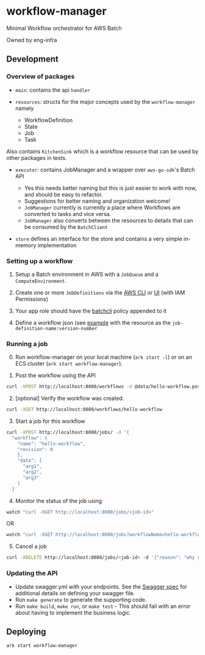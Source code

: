 # workflow-manager

Minimal Workflow orchestrator for AWS Batch

Owned by eng-infra

## Development

### Overview of packages

* `main`: contains the api `handler` 

* `resources`: structs for the major concepts used by the `workflow-manager` namely

  * WorkflowDefinition
  * State
  * Job
  * Task

Also contains `KitchenSink` which is a workflow resource that can be used by other packages in tests. 

* `executor`: contains JobManager and a wrapper over `aws-go-sdk`'s Batch API
  * Yes this needs better naming but this is just easier to work with now, and should be easy to refactor.
  * Suggestions for better naming and organization welcome!
  * `JobManager` currently is currently a place where Workflows are converted to tasks and vice versa.
  *  `JobManager` also converts between the resources to details that can be consumed by the `BatchClient` 

* `store` defines an interface for the store and contains a very simple in-memory implementation

### Setting up a workflow

1. Setup a Batch environment in AWS with a `JobQueue` and a `ComputeEnvironment`. 

2. Create one or more `JobDefinitions` via the [AWS CLI](http://docs.aws.amazon.com/cli/latest/reference/batch/index.html) 
or [UI](https://console.aws.amazon.com/batch/home?region=us-east-1#/job-definitions/new) (with IAM Permissions)

3. Your app role should have the [batchcli](https://github.com/Clever/batchcli/tree/master/README.md#AWS_Policy) policy appended to it

4. Define a workflow json (see [example](./data/hello-workflow.post.json) with the resource as the `job-definition-name:version-number`

### Running a job

0. Run workflow-manager on your local machine (`ark start -l`) or on an ECS cluster (`ark start workflow-manager`).

1. Post the workflow using the API

```sh
curl -XPOST http://localhost:8080/workflows -d @data/hello-workflow.post.json
```

2. [optional]  Verify the workflow was created.

```sh
curl -XGET http://localhost:8080/workflows/hello-workflow
```

3. Start a job for this workflow

```sh
curl -XPOST http://localhost:8080/jobs/ -d '{
  "workflow": {
    "name": "hello-workflow",
    "revision": 0
    },
    "data": [
      "arg1",
      "arg2",
      "arg3"
    ]
  }'
```

4. Monitor the status of the job using

```sh
watch "curl -XGET http://localhost:8080/jobs/<job-id>"
```

OR

```sh
watch "curl -XGET http://localhost:8080/jobs?workflowName=hello-workflow"
```

5. Cancel a job

```sh
curl -XDELETE http://localhost:8080/jobs/<job-id> -d '{"reason": "why cancel a job"}'
```

### Updating the API

- Update swagger.yml with your endpoints. See the [Swagger spec](http://swagger.io/specification/) for additional details on defining your swagger file. 
- Run `make generate` to generate the supporting code. 
- Run `make build`, `make run`, or `make test` - This should fail with an error about having to implement the business logic. 

## Deploying

```
ark start workflow-manager
```
